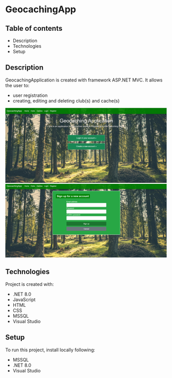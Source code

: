 # GeocachingApp

## Table of contents
* Description
* Technologies
* Setup

## Description

GeocachingApplication is created with framework ASP.NET MVC.
It allows the user to:
- user registration 
- creating, editing and deleting club(s) and cache(s) 

<p>
  <img alt="Home" src="https://github.com/FrydmanPiotr/GeocachingApp/blob/master/pictures/home.png">
  <img alt="Register site" src="https://github.com/FrydmanPiotr/GeocachingApp/blob/master/pictures/register.png">
</p>

## Technologies 
Project is created with:
- .NET 8.0
- JavaScript
- HTML
- CSS
- MSSQL
- Visual Studio

## Setup
To run this project, install locally following:
- MSSQL
- .NET 8.0
- Visual Studio
